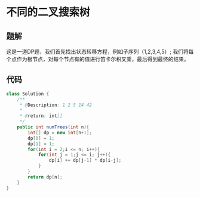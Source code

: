 # 不同的二叉搜索树
## 题解
这是一道DP题，我们首先找出状态转移方程，例如子序列（1,2,3,4,5）;
我们将每个点作为根节点，对每个节点有的值进行笛卡尔积叉乘，最后得到最终的结果。
## 代码
```java
class Solution {
    /**
     * @Description: 1 2 5 14 42
     *                      
     * @return: int[]
     */
    public int numTrees(int n){
        int[] dp = new int[n+1];
        dp[0] = 1;
        dp[1] = 1;
        for(int i = 2;i <= n; i++){
            for(int j = 1;j <= i; j++){
                dp[i] += dp[j-1] * dp[i-j];
            }
        }
        return dp[n];
    }
}
```
